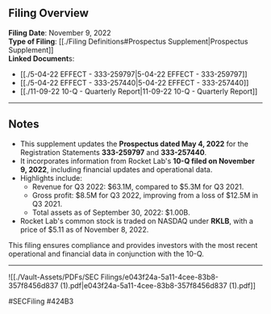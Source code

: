## Filing Overview

**Filing Date**: November 9, 2022  
**Type of Filing**: [[./Filing Definitions#Prospectus Supplement|Prospectus Supplement]]  
**Linked Document**s: 
- [[./5-04-22 EFFECT - 333-259797|5-04-22 EFFECT - 333-259797]]
- [[./5-04-22 EFFECT - 333-257440|5-04-22 EFFECT - 333-257440]]
- [[./11-09-22 10-Q - Quarterly Report|11-09-22 10-Q - Quarterly Report]]

---
## Notes

- This supplement updates the **Prospectus dated May 4, 2022** for the Registration Statements **333-259797** and **333-257440**.
- It incorporates information from Rocket Lab's **10-Q filed on November 9, 2022**, including financial updates and operational data.
- Highlights include:
  - Revenue for Q3 2022: $63.1M, compared to $5.3M for Q3 2021.
  - Gross profit: $8.5M for Q3 2022, improving from a loss of $12.5M in Q3 2021.
  - Total assets as of September 30, 2022: $1.00B.
- Rocket Lab's common stock is traded on NASDAQ under **RKLB**, with a price of $5.11 as of November 8, 2022.

This filing ensures compliance and provides investors with the most recent operational and financial data in conjunction with the 10-Q.

---

![[./Vault-Assets/PDFs/SEC Filings/e043f24a-5a11-4cee-83b8-357f8456d837 (1).pdf|e043f24a-5a11-4cee-83b8-357f8456d837 (1).pdf]]

#SECFiling #424B3